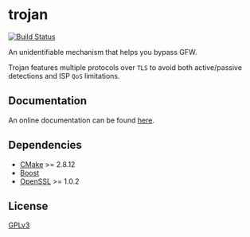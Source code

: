 # trojan

[![Build Status](https://travis-ci.org/GreaterFire/trojan.svg?branch=master)](https://travis-ci.org/GreaterFire/trojan)

An unidentifiable mechanism that helps you bypass GFW.

Trojan features multiple protocols over `TLS` to avoid both active/passive detections and ISP `QoS` limitations.

## Documentation

An online documentation can be found [here](https://greaterfire.github.io/trojan).

## Dependencies

- [CMake](https://cmake.org/) >= 2.8.12
- [Boost](http://www.boost.org/)
- [OpenSSL](https://www.openssl.org/) >= 1.0.2

## License

[GPLv3](LICENSE)
